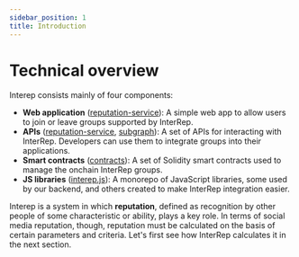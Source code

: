 ```yaml
---
sidebar_position: 1
title: Introduction
---
```


# Technical overview

Interep consists mainly of four components:

-   **Web application** ([reputation-service](https://github.com/Interep/reputation-service)): A simple web app to allow users to join or leave groups supported by InterRep.
-   **APIs** ([reputation-service](https://github.com/Interep/reputation-service), [subgraph](https://github.com/InterRep/subgraph)): A set of APIs for interacting with InterRep. Developers can use them to integrate groups into their applications.
-   **Smart contracts** ([contracts](https://github.com/Interep/contracts)): A set of Solidity smart contracts used to manage the onchain InterRep groups.
-   **JS libraries** ([interep.js](https://github.com/Interep/interep.js)): A monorepo of JavaScript libraries, some used by our backend, and others created to make InterRep integration easier.

Interep is a system in which **reputation**, defined as recognition by other people of some characteristic or ability, plays a key role. In terms of social media reputation, though, reputation must be calculated on the basis of certain parameters and criteria. Let's first see how InterRep calculates it in the next section.

